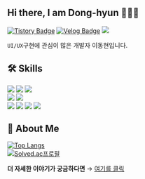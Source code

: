 ## Hi there, I am Dong-hyun 🙋🏻‍♂️</h2>

[![Tistory Badge](https://img.shields.io/badge/-Tistory-red?link=https://dongdong-develop.tistory.com/)](https://dongdong-develop.tistory.com/) [![Velog Badge](https://img.shields.io/badge/-Velog-red?link=https://velog.io/@dev_2dong/)](https://velog.io/@dev_2dong/) <a href="mailto:linear14@naver.com"><img src="https://img.shields.io/badge/E--mail-linear14%40naver.com-brightgreen?link=linear14@naver.com"/></a><br>

`UI/UX`구현에 관심이 많은 개발자 이동현입니다.

## 🛠 Skills
<img src="https://img.shields.io/badge/-Kotlin-%230095D5?style=flat&logo=Kotlin&logoColor=white"/> <img src="https://img.shields.io/badge/-Java-%23007396?style=flat&logo=Java&logoColor=white"/> <img src="https://img.shields.io/badge/-JavaScript-%23F7DF1E?style=flat&logo=JavaScript&logoColor=white"/><br>
<img src="https://img.shields.io/badge/-Android-%233DDC84?style=flat&logo=Android&logoColor=white"/> <img src="https://img.shields.io/badge/-Firebase-%23FFCA28?style=flat&logo=Firebase&logoColor=white"/><br>
<img src="https://img.shields.io/badge/-Slack-%234A154B?style=flat&logo=Slack&logoColor=white"/> <img src="https://img.shields.io/badge/-Notion-%23000000?style=flat&logo=Notion&logoColor=white"/> <img src="https://img.shields.io/badge/-Figma-%23F24E1E?style=flat&logo=Figma&logoColor=white"/> <img src="https://img.shields.io/badge/-Zeplin-%23fdca2f?style=flat"/>

## 🤔 About Me
[![Top Langs](https://github-readme-stats.vercel.app/api/top-langs/?username=linear14&layout=compact)](https://github.com/anuraghazra/github-readme-stats)<br>
[![Solved.ac프로필](http://mazassumnida.wtf/api/v2/generate_badge?boj=linear114)](https://solved.ac/linear114)

<b>더 자세한 이야기가 궁금하다면</b> → [여기를 클릭](https://github.com/linear14/My-Info)

